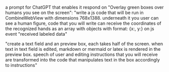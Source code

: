 a prompt for ChatGPT that enables it respond on "Overlay green boxes over humans you see on the screen": "write a js code that will be run in CombineWebView with dimensions 768x1388. underneath it you user can see a human figure, code that you will write can receive the coordinates of the recognized hands as an array with objects with format: {x:, y:} on js event "received labeled data"


"create a text field and an preview box, each takes half of the screen. when text in text field is edited, markdown or mermaid or latex is rendered in the preview box. speech of user and editing instructions that you will receive are transformed into the code that manipulates text in the box accordingly to instructions"
